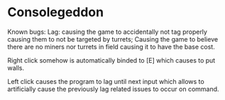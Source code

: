 # Consolegeddon

Known bugs:
Lag: causing the game to accidentally not tag properly causing them to not be targeted by turrets;
Causing the game to believe there are no miners nor turrets in field causing it to have the base cost.

Right click somehow is automatically binded to [E] which causes to put walls.

Left click causes the program to lag until next input which allows to artificially cause the previously lag related issues to occur on command.

